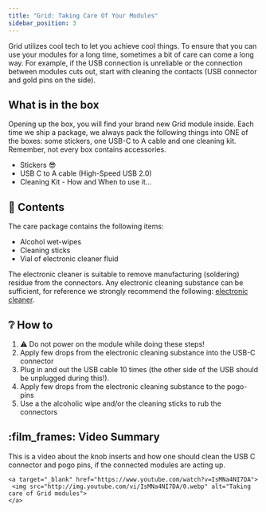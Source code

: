 ```yaml
---
title: "Grid: Taking Care Of Your Modules"
sidebar_position: 3
---
```


Grid utilizes cool tech to let you achieve cool things. To ensure that you can use your modules for a long time, sometimes a bit of care can come a long way. For example, if the USB connection is unreliable or the connection between modules cuts out, start with cleaning the contacts (USB connector and gold pins on the side).

## What is in the box

Opening up the box, you will find your brand new Grid module inside. Each time we ship a package, we always pack the following things into ONE of the boxes: some stickers, one USB-C to A cable and one cleaning kit. Remember, not every box contains accessories.

- Stickers 😎
- USB C to A cable (High-Speed USB 2.0)
- Cleaning Kit - How and When to use it…

## :toolbox: Contents

The care package contains the following items:
- Alcohol wet-wipes
- Cleaning sticks
- Vial of electronic cleaner fluid

The electronic cleaner is suitable to remove manufacturing (soldering) residue from the connectors. Any electronic cleaning substance can be sufficient, for reference we strongly recommend the following: [electronic cleaner](https://www.amazon.com/s?k=isopropyl+electronics+cleaner&ref=nb_sb_noss_2).

## :grey_question: How to

1. ⚠️ Do not power on the module while doing these steps!
2. Apply few drops from the electronic cleaning substance into the USB-C connector
3. Plug in and out the USB cable 10 times (the other side of the USB should be unplugged during this!).
4. Apply few drops from the electronic cleaning substance to the pogo-pins
5. Use a the alcoholic wipe and/or the cleaning sticks to rub the connectors

## :film_frames: Video Summary

This is a video about the knob inserts and how one should clean the USB C connector and pogo pins, if the connected modules are acting up.
 ```
<a target="_blank" href="https://www.youtube.com/watch?v=IsMNa4NI7DA">
  <img src="http://img.youtube.com/vi/IsMNa4NI7DA/0.webp" alt="Taking care of Grid modules">
</a>
```